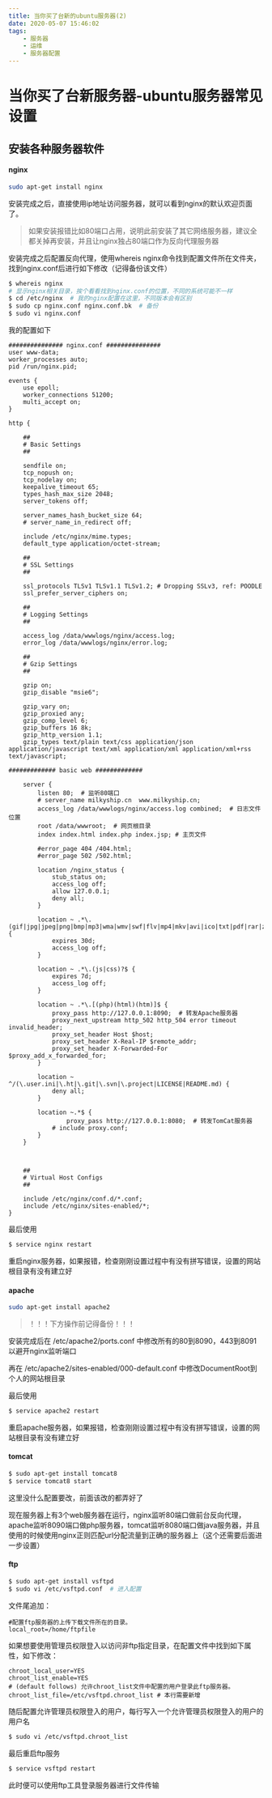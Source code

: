 ```yaml
---
title: 当你买了台新的ubuntu服务器(2)
date: 2020-05-07 15:46:02
tags: 
    - 服务器 
    - 运维
    - 服务器配置
---
```


# 当你买了台新服务器-ubuntu服务器常见设置


## 安装各种服务器软件

#### nginx

```bash
sudo apt-get install nginx
```
安装完成之后，直接使用ip地址访问服务器，就可以看到nginx的默认欢迎页面了。

> 如果安装报错比如80端口占用，说明此前安装了其它网络服务器，建议全都关掉再安装，并且让nginx独占80端口作为反向代理服务器

安装完成之后配置反向代理，使用whereis nginx命令找到配置文件所在文件夹，找到nginx.conf后进行如下修改（记得备份该文件）
```bash
$ whereis nginx
# 显示nginx相关目录，挨个看看找到nginx.conf的位置，不同的系统可能不一样
$ cd /etc/nginx  # 我的nginx配置在这里，不同版本会有区别
$ sudo cp nginx.conf nginx.conf.bk  # 备份
$ sudo vi nginx.conf
```
我的配置如下
```
############### nginx.conf ###############
user www-data;
worker_processes auto;
pid /run/nginx.pid;

events {
	use epoll;
	worker_connections 51200;
	multi_accept on;
}

http {

	##
	# Basic Settings
	##

	sendfile on;
	tcp_nopush on;
	tcp_nodelay on;
	keepalive_timeout 65;
	types_hash_max_size 2048;
	server_tokens off;

	server_names_hash_bucket_size 64;
	# server_name_in_redirect off;

	include /etc/nginx/mime.types;
	default_type application/octet-stream;

	##
	# SSL Settings
	##

	ssl_protocols TLSv1 TLSv1.1 TLSv1.2; # Dropping SSLv3, ref: POODLE
	ssl_prefer_server_ciphers on;

	##
	# Logging Settings
	##

	access_log /data/wwwlogs/nginx/access.log;
	error_log /data/wwwlogs/nginx/error.log;

	##
	# Gzip Settings
	##

	gzip on;
	gzip_disable "msie6";

	gzip_vary on;
	gzip_proxied any;
	gzip_comp_level 6;
	gzip_buffers 16 8k;
	gzip_http_version 1.1;
	gzip_types text/plain text/css application/json application/javascript text/xml application/xml application/xml+rss text/javascript;

############# basic web #############

	server {
		listen 80;  # 监听80端口
		# server_name milkyship.cn  www.milkyship.cn;
		access_log /data/wwwlogs/nginx/access.log combined;  # 日志文件位置
		root /data/wwwroot;  # 网页根目录
		index index.html index.php index.jsp; # 主页文件

		#error_page 404 /404.html;
		#error_page 502 /502.html;

		location /nginx_status {
			stub_status on;
			access_log off;
			allow 127.0.0.1;
			deny all;
		}

		location ~ .*\.(gif|jpg|jpeg|png|bmp|mp3|wma|wmv|swf|flv|mp4|mkv|avi|ico|txt|pdf|rar|zip|7z|gz)$ {
			expires 30d;
			access_log off;
		}

		location ~ .*\.(js|css)?$ {
			expires 7d;
			access_log off;
		}

		location ~ .*\.[(php)(html)(htm)]$ {
			proxy_pass http://127.0.0.1:8090;  # 转发Apache服务器
			proxy_next_upstream http_502 http_504 error timeout invalid_header;
			proxy_set_header Host $host;
			proxy_set_header X-Real-IP $remote_addr;
			proxy_set_header X-Forwarded-For $proxy_add_x_forwarded_for; 
		}

		location ~ ^/(\.user.ini|\.ht|\.git|\.svn|\.project|LICENSE|README.md) {
			deny all;
		}

		location ~.*$ {
      			proxy_pass http://127.0.0.1:8080;  # 转发TomCat服务器
			# include proxy.conf;
		}
	}



	##
	# Virtual Host Configs
	##

	include /etc/nginx/conf.d/*.conf;
	include /etc/nginx/sites-enabled/*;
}
```
最后使用
```bash
$ service nginx restart
```
重启nginx服务器，如果报错，检查刚刚设置过程中有没有拼写错误，设置的网站根目录有没有建立好

#### apache

```bash
sudo apt-get install apache2
```
> ！！！下方操作前记得备份！！！
> 
安装完成后在 /etc/apache2/ports.conf 中修改所有的80到8090，443到8091以避开nginx监听端口

再在 /etc/apache2/sites-enabled/000-default.conf 中修改DocumentRoot到个人的网站根目录

最后使用
```bash
$ service apache2 restart
```
重启apache服务器，如果报错，检查刚刚设置过程中有没有拼写错误，设置的网站根目录有没有建立好

#### tomcat

```bash
$ sudo apt-get install tomcat8
$ service tomcat8 start
```
这里没什么配置要改，前面该改的都弄好了

现在服务器上有3个web服务器在运行，nginx监听80端口做前台反向代理，apache监听8090端口做php服务器，tomcat监听8080端口做java服务器，并且使用的时候使用nginx正则匹配url分配流量到正确的服务器上（这个还需要后面进一步设置）

#### ftp

```bash
$ sudo apt-get install vsftpd
$ sudo vi /etc/vsftpd.conf  # 进入配置
```
文件尾追加：
```
#配置ftp服务器的上传下载文件所在的目录。
local_root=/home/ftpfile
```
如果想要使用管理员权限登入以访问非ftp指定目录，在配置文件中找到如下属性，如下修改：
```
chroot_local_user=YES
chroot_list_enable=YES
# (default follows) 允许chroot_list文件中配置的用户登录此ftp服务器。
chroot_list_file=/etc/vsftpd.chroot_list # 本行需要新增
```
随后配置允许管理员权限登入的用户，每行写入一个允许管理员权限登入的用户的用户名
```bash
$ sudo vi /etc/vsftpd.chroot_list
```
最后重启ftp服务
```bash
$ service vsftpd restart
```
此时便可以使用ftp工具登录服务器进行文件传输

